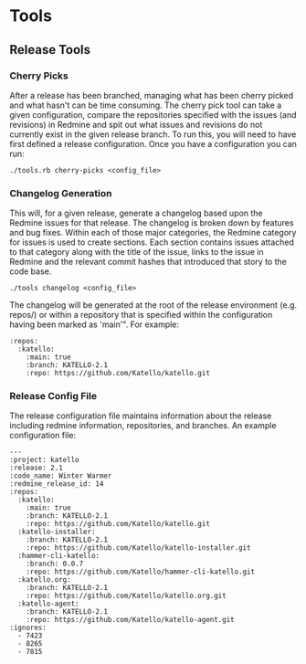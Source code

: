 # Tools

## Release Tools

### Cherry Picks

After a release has been branched, managing what has been cherry picked and what hasn't can be time consuming. The cherry pick tool can take a given configuration, compare the repositories specified with the issues (and revisions) in Redmine and spit out what issues and revisions do not currently exist in the given release branch. To run this, you will need to have first defined a release configuration. Once you have a configuration you can run:

    ./tools.rb cherry-picks <config_file>

### Changelog Generation

This will, for a given release, generate a changelog based upon the Redmine issues for that release. The changelog is broken down by features and bug fixes. Within each of those major categories, the Redmine category for issues is used to create sections. Each section contains issues attached to that category along with the title of the issue, links to the issue in Redmine and the relevant commit hashes that introduced that story to the code base.

    ./tools changelog <config_file>

The changelog will be generated at the root of the release environment (e.g. repos/) or within a repository that is specified within the configuration having been marked as 'main'". For example:

    :repos:
      :katello:
        :main: true
        :branch: KATELLO-2.1
        :repo: https://github.com/Katello/katello.git
         

### Release Config File

The release configuration file maintains information about the release including redmine information, repositories, and branches. An example configuration file:

    ---
    :project: katello
    :release: 2.1
    :code_name: Winter Warmer
    :redmine_release_id: 14
    :repos:
      :katello:
        :main: true
        :branch: KATELLO-2.1
        :repo: https://github.com/Katello/katello.git
      :katello-installer:
        :branch: KATELLO-2.1
        :repo: https://github.com/Katello/katello-installer.git
      :hammer-cli-katello:
        :branch: 0.0.7
        :repo: https://github.com/Katello/hammer-cli-katello.git
      :katello.org:
        :branch: KATELLO-2.1
        :repo: https://github.com/Katello/katello.org.git
      :katello-agent:
        :branch: KATELLO-2.1
        :repo: https://github.com/Katello/katello-agent.git
    :ignores:
      - 7423
      - 8265
      - 7815
